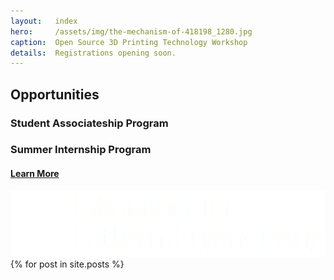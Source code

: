 ```yaml
---
layout:   index
hero:     /assets/img/the-mechanism-of-418198_1280.jpg
caption:  Open Source 3D Printing Technology Workshop
details:  Registrations opening soon.
---
```

<div class="fluid-hero" id="opportunities">
    <div class="row">
        <div class="col-xs-6">
            <div class="center vertical">
                <h2>Opportunities</h2>
                <h3>Student Associateship Program</h3>
                <h3>Summer Internship Program</h3>
                <h4><a href="/student-associateship-program/">Learn More</a></h4>
            </div>
        </div>
        <div class="col-xs-6">
            <div class="center vertical">
                <img src="/assets/img/logo.foot.png">
            </div>
        </div>
    </div>
</div>

<div class="posts">
  {% for post in site.posts %}
    <!--article class="post">    
      
      <h1><a href="{{ site.baseurl }}{{ post.url }}">{{ post.title }}</a></h1>

      <div class="entry">
        {{ post.content | truncatewords:40}}
      </div>
      
      <a href="{{ site.baseurl }}{{ post.url }}" class="read-more">Read More</a>
    </article-->
  {% endfor %}
</div>